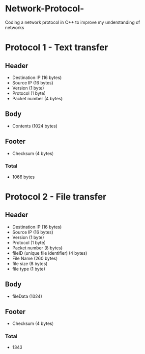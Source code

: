 # Network-Protocol-
Coding a network protocol in C++ to improve my understanding of networks


# Protocol 1 - Text transfer
## Header
- Destination IP (16 bytes)
- Source IP (16 bytes)
- Version (1 byte)
- Protocol (1 byte)
- Packet number (4 bytes)

## Body 
- Contents (1024 bytes)

## Footer 
- Checksum (4 bytes)

### Total
- 1066 bytes



# Protocol 2 - File transfer
## Header
- Destination IP (16 bytes)
- Source IP (16 bytes)
- Version (1 byte)
- Protocol (1 byte)
- Packet number (8 bytes)
- fileID (unique file identifier) (4 bytes)
- File Name (260 bytes)
- file size (8 bytes)
- file type (1 byte)

## Body 
- fileData (1024) 

## Footer 
- Checksum (4 bytes)

### Total
- 1343